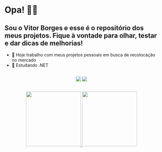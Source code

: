 # Opa! 🙋‍♂️
## Sou o Vitor Borges e esse é o repositório dos meus projetos. Fique à vontade para olhar, testar e dar dicas de melhorias! 

- 🔭 Hoje trabalho com meus projetos pessoais em busca de recolocação no mercado
- 🌱 Estudando .NET

##

<div align="center">
<a href="https://www.linkedin.com/in/borges-vitor/" target="_blank"><img src="https://img.shields.io/badge/LinkedIn-0077B5?style=for-the-badge&logo=linkedin&logoColor=white" target="_blank"></a>
<a href="mailto:vitorab@gmail.com" target="_blank"><img src="https://img.shields.io/badge/Gmail-D14836?style=for-the-badge&logo=gmail&logoColor=white" target="_blank"></a>
</div>

##

<div align="center">
  <a href="https://github.com/VitoBorges">
  <img height="180em" src="https://github-readme-stats.vercel.app/api?username=VitoBorges&show_icons=true&theme=gruvbox_light&include_all_commits=true&count_private=true"/>
  <img height="180em" src="https://github-readme-stats.vercel.app/api/top-langs/?username=VitoBorges&layout=compact&langs_count=7&theme=gruvbox_light"/>
</div>

 ##



